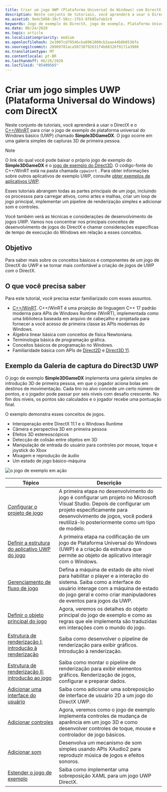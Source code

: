 ```yaml
---
title: Criar um jogo UWP (Plataforma Universal do Windows) com DirectX
description: Neste conjunto de tutoriais, você aprenderá a usar o DirectX e o [C++/WinRT](/windows/uwp/cpp-and-winrt-apis/) para criar o jogo de exemplo de plataforma universal do Windows básico (UWP) chamado **Simple3DGameDX**.
ms.assetid: 9edc5868-38cf-58cc-1fb3-8fb85a7ab2c9
keywords: Jogo de exemplo do DirectX, jogo de exemplo, Plataforma Universal do Windows (UWP), jogo do Direct3D 11
ms.date: 06/24/2020
ms.topic: article
ms.localizationpriority: medium
ms.openlocfilehash: 2e3007cd79546cba8961000cb2aae44b0b0536fe
ms.sourcegitcommit: 20969781aca50738792631f4b68326f9171a3980
ms.translationtype: MT
ms.contentlocale: pt-BR
ms.lasthandoff: 06/26/2020
ms.locfileid: "85409565"
---
```

# <a name="create-a-simple-universal-windows-platform-uwp-game-with-directx"></a>Criar um jogo simples UWP (Plataforma Universal do Windows) com DirectX

Neste conjunto de tutoriais, você aprenderá a usar o DirectX e o [C++/WinRT](/windows/uwp/cpp-and-winrt-apis/) para criar o jogo de exemplo de plataforma universal do Windows básico (UWP) chamado **Simple3DGameDX**. O jogo ocorre em uma galeria simples de capturas 3D de primeira pessoa.

> [!NOTE]
> O link do qual você pode baixar o próprio jogo de exemplo do **Simple3DGameDX** é o [jogo de exemplo do Direct3D](/samples/microsoft/windows-universal-samples/simple3dgamedx/). O código-fonte do C++/WinRT está na pasta chamada `cppwinrt` . Para obter informações sobre outros aplicativos de exemplo UWP, consulte [obter exemplos de aplicativos UWP](/windows/uwp/get-started/get-uwp-app-samples).

Esses tutoriais abrangem todas as partes principais de um jogo, incluindo os processos para carregar ativos, como artes e malhas, criar um loop de jogo principal, implementar um pipeline de renderização simples e adicionar som e controles.

Você também verá as técnicas e considerações de desenvolvimento de jogos UWP. Vamos nos concentrar nos principais conceitos de desenvolvimento de jogos do DirectX e chamar considerações específicas de tempo de execução do Windows em relação a esses conceitos.

## <a name="objective"></a>Objetivo

Para saber mais sobre os conceitos básicos e componentes de um jogo de DirectX do UWP e se tornar mais confortável a criação de jogos de UWP com o DirectX.

## <a name="what-you-need-to-know"></a>O que você precisa saber

Para este tutorial, você precisa estar familiarizado com esses assuntos.

- [C++/WinRT](/windows/uwp/cpp-and-winrt-apis/). C++/WinRT é uma projeção de linguagem C++ 17 padrão moderna para APIs de Windows Runtime (WinRT), implementada como uma biblioteca baseada em arquivo de cabeçalho e projetada para fornecer a você acesso de primeira classe às APIs modernas do Windows.
- Álgebra linear básica com conceitos de física Newtoniana.
- Terminologia básica de programação gráfica.
- Conceitos básicos de programação no Windows.
- Familiaridade básica com APIs de [Direct2D](/windows/desktop/Direct2D/direct2d-portal) e [Direct3D 11](/windows/desktop/direct3d11/how-to-use-direct3d-11).

##  <a name="direct3d-uwp-shooting-gallery-sample"></a>Exemplo da Galeria de captura do Direct3D UWP

O jogo de exemplo **Simple3DGameDX** implementa uma galeria simples de introdução 3D de primeira pessoa, em que o jogador aciona bolas em destinos de movimentação. Cada tiro no alvo concede um certo número de pontos, e o jogador pode passar por seis níveis com desafio crescente. No fim dos níveis, os pontos são calculados e o jogador recebe uma pontuação final.

O exemplo demonstra esses conceitos de jogos.

- Interoperação entre DirectX 11.1 e o Windows Runtime
- Câmera e perspectiva 3D em primeira pessoa
- Efeitos 3D estereoscópicos
- Detecção de colisão entre objetos em 3D
- Manipulação de entrada do usuário para controles por mouse, toque e joystick do Xbox
- Mixagem e reprodução de áudio
- Um estado de jogo básico-máquina

![o jogo de exemplo em ação](images/simple-dx-game-overview.png)

|Tópico|Descrição|
|-------|-------------|
|[Configurar o projeto de jogo](tutorial--setting-up-the-games-infrastructure.md)|A primeira etapa no desenvolvimento do jogo é configurar um projeto no Microsoft Visual Studio. Depois de configurar um projeto especificamente para desenvolvimento de jogos, você poderá reutilizá-lo posteriormente como um tipo de modelo.|
|[Definir a estrutura do aplicativo UWP do jogo](tutorial--building-the-games-uwp-app-framework.md)|A primeira etapa na codificação de um jogo de Plataforma Universal do Windows (UWP) é a criação da estrutura que permite ao objeto de aplicativo interagir com o Windows.|
|[Gerenciamento de fluxo de jogo](tutorial-game-flow-management.md)|Defina a máquina de estado de alto nível para habilitar o player e a interação do sistema. Saiba como a interface do usuário interage com a máquina de estado do jogo geral e como criar manipuladores de eventos para jogos da UWP.|
|[Definir o objeto principal do jogo](tutorial--defining-the-main-game-loop.md)|Agora, veremos os detalhes do objeto principal do jogo de exemplo e como as regras que ele implementa são traduzidas em interações com o mundo do jogo.|
|[Estrutura de renderização I: introdução à renderização](tutorial--assembling-the-rendering-pipeline.md)|Saiba como desenvolver o pipeline de renderização para exibir gráficos. Introdução à renderização.|
|[Estrutura de renderização II: introdução ao jogo](tutorial-game-rendering.md)|Saiba como montar o pipeline de renderização para exibir elementos gráficos. Renderização de jogos, configurar e preparar dados.|
|[Adicionar uma interface do usuário](tutorial--adding-a-user-interface.md)|Saiba como adicionar uma sobreposição de interface de usuário 2D a um jogo do DirectX UWP.|
|[Adicionar controles](tutorial--adding-controls.md)|Agora, veremos como o jogo de exemplo implementa controles de mudança de aparência em um jogo 3D e como desenvolver controles de toque, mouse e controlador de jogo básicos.|
|[Adicionar som](tutorial--adding-sound.md)|Desenvolva um mecanismo de som simples usando APIs XAudio2 para reproduzir música de jogos e efeitos sonoros.|
|[Estender o jogo de exemplo](tutorial-resources.md)|Saiba como implementar uma sobreposição XAML para um jogo UWP DirectX.|
